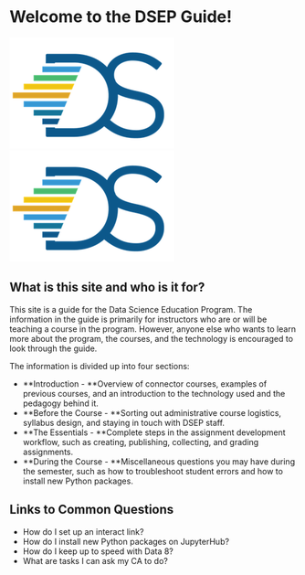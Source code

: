 # Welcome to the DSEP Guide!

![](/assets/hi.png)![](/assets/logo.png)

## What is this site and who is it for?

This site is a guide for the Data Science Education Program. The information in the guide is primarily for instructors who are or will be teaching a course in the program. However, anyone else who wants to learn more about the program, the courses, and the technology is encouraged to look through the guide.

The information is divided up into four sections:

* **Introduction - **Overview of connector courses, examples of previous courses, and an introduction to the technology used and the pedagogy behind it.
* **Before the Course - **Sorting out administrative course logistics, syllabus design, and staying in touch with DSEP staff.
* **The Essentials - **Complete steps in the assignment development workflow, such as creating, publishing, collecting, and grading assignments.
* **During the Course - **Miscellaneous questions you may have during the semester, such as how to troubleshoot student errors and how to install new Python packages.

## Links to Common Questions

* How do I set up an interact link?
* How do I install new Python packages on JupyterHub?
* How do I keep up to speed with Data 8?
* What are tasks I can ask my CA to do?





